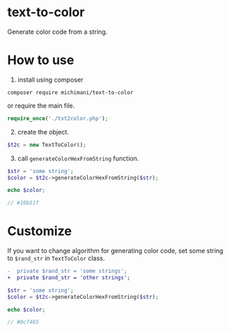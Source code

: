 # text-to-color
Generate color code from a string.

# How to use

1. install using composer

```console
composer require michimani/text-to-color
```

or require the main file.

```php
require_once('./txt2color.php');
```

2. create the object.

```php
$t2c = new TextToColor();
```

3. call `generateColorHexFromString` function.

```php
$str = 'some string';
$color = $t2c->generateColorHexFromString($str);

echo $color;

// #10b51f
```

# Customize
If you want to change algorithm for generating color code, set some string to `$rand_str` in `TextToColor` class.

```diff
-  private $rand_str = 'some strings';
+  private $rand_str = 'other strings';
```

```php
$str = 'some string';
$color = $t2c->generateColorHexFromString($str);

echo $color;

// #0cf465
```

